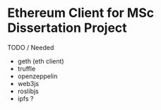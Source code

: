 # Ethereum Client for MSc Dissertation Project

TODO / Needed
- geth (eth client)
- truffle
- openzeppelin
- web3js
- roslibjs
- ipfs ?
